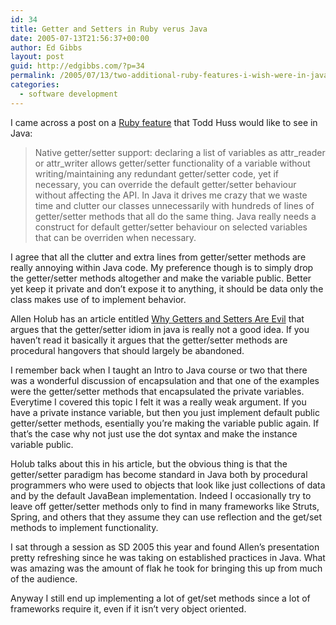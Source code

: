 ```yaml
---
id: 34
title: Getter and Setters in Ruby verus Java
date: 2005-07-13T21:56:37+00:00
author: Ed Gibbs
layout: post
guid: http://edgibbs.com/?p=34
permalink: /2005/07/13/two-additional-ruby-features-i-wish-were-in-java/
categories:
  - software development
---
```

I came across a post on a [Ruby feature](http://jroller.com/page/thuss/20050713#two_features_of_ruby_i) that Todd Huss would like to see in Java:

> Native getter/setter support: declaring a list of variables as attr\_reader or attr\_writer allows getter/setter functionality of a variable without writing/maintaining any redundant getter/setter code, yet if necessary, you can override the default getter/setter behaviour without affecting the API. In Java it drives me crazy that we waste time and clutter our classes unnecessarily with hundreds of lines of getter/setter methods that all do the same thing. Java really needs a construct for default getter/setter behaviour on selected variables that can be overriden when necessary.

I agree that all the clutter and extra lines from getter/setter methods are really annoying within Java code. My preference though is to simply drop the getter/setter methods altogether and make the variable public. Better yet keep it private and don&#8217;t expose it to anything, it should be data only the class makes use of to implement behavior.

Allen Holub has an article entitled [Why Getters and Setters Are Evil](http://www.javaworld.com/javaworld/jw-09-2003/jw-0905-toolbox.html) that argues that the getter/setter idiom in java is really not a good idea. If you haven&#8217;t read it basically it argues that the getter/setter methods are procedural hangovers that should largely be abandoned.

I remember back when I taught an Intro to Java course or two that there was a wonderful discussion of encapsulation and that one of the examples were the getter/setter methods that encapsulated the private variables. Everytime I covered this topic I felt it was a really weak argument. If you have a private instance variable, but then you just implement default public getter/setter methods, esentially you&#8217;re making the variable public again. If that&#8217;s the case why not just use the dot syntax and make the instance variable public.

Holub talks about this in his article, but the obvious thing is that the getter/setter paradigm has become standard in Java both by procedural programmers who were used to objects that look like just collections of data and by the default JavaBean implementation. Indeed I occasionally try to leave off getter/setter methods only to find in many frameworks like Struts, Spring, and others that they assume they can use reflection and the get/set methods to implement functionality.

I sat through a session as SD 2005 this year and found Allen&#8217;s presentation pretty refreshing since he was taking on established practices in Java. What was amazing was the amount of flak he took for bringing this up from much of the audience.

Anyway I still end up implementing a lot of get/set methods since a lot of frameworks require it, even if it isn&#8217;t very object oriented.